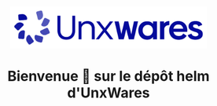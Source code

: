 <div align="center"><img src="https://github.com/UnxWares/.github/blob/main/unxwares-logo.png?raw=true" align="center" height="" width="400" /></div>  

# <div align="center">Bienvenue 👋 sur le dépôt helm d'UnxWares</div>  